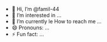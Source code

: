 - 👋 Hi, I’m @famil-44
- 👀 I’m interested in ...
- 🌱 I’m currently le How to reach me ...
- 😄 Pronouns: ...
- ⚡ Fun fact: ...

<!---
famil-44/famil-44 is a ✨ special ✨ repository because its `README.md` (this file) appears on your GitHub profile.
You can click the Preview link to take a look at your changes.
--->

